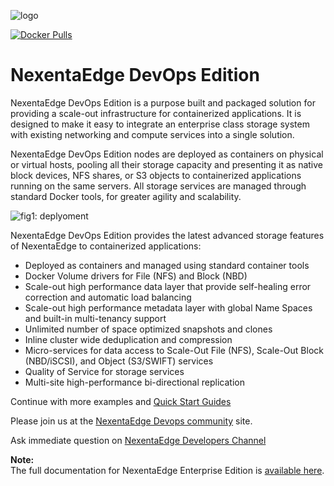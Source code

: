 ![logo](https://nexenta.com/rs/nexenta2/images/Nexenta-GL-logo-600-dpi.jpg)

[![Docker Pulls](https://img.shields.io/docker/pulls/nexenta/nedge.svg)](https://hub.docker.com/r/nexenta/nedge)

# NexentaEdge DevOps Edition
NexentaEdge DevOps Edition is a purpose built and packaged solution for providing a scale-out infrastructure for containerized applications. It is designed to make it easy to integrate an enterprise class storage system with existing networking and compute services into a single solution.

NexentaEdge DevOps Edition nodes are deployed as containers on physical or virtual hosts, pooling all their storage capacity and presenting it as native block devices, NFS shares, or S3 objects to containerized applications running on the same servers.  All storage services are managed through standard Docker tools, for greater agility and scalability.

![fig1: deplyoment](https://raw.githubusercontent.com/nexenta/nedge-dev/master/images/container-converged.png)

NexentaEdge DevOps Edition provides the latest advanced storage features of NexentaEdge to containerized applications:
* Deployed as containers and managed using standard container tools
* Docker Volume drivers for File (NFS) and Block (NBD)
* Scale-out high performance data layer that provide self-healing error correction and automatic load balancing
* Scale-out high performance metadata layer with global Name Spaces and built-in multi-tenancy support
* Unlimited number of space optimized snapshots and clones
* Inline cluster wide deduplication and compression
* Micro-services for data access to Scale-Out File (NFS), Scale-Out Block (NBD/iSCSI), and Object (S3/SWIFT) services
* Quality of Service for storage services
* Multi-site high-performance bi-directional replication

Continue with more examples and [Quick Start Guides](https://github.com/nexenta/edge-dev/blob/master/INSTALL.md)

Please join us at the [NexentaEdge Devops community](https://community.nexenta.com/s/topic/0TOU0000000brtXOAQ/nexentaedge) site.

Ask immediate question on [NexentaEdge Developers Channel](https://nexentaedge.slack.com/messages/general)

**Note:**<br/>The full documentation for NexentaEdge Enterprise Edition is [available here](https://nexenta.com/products/nexentaedge).
